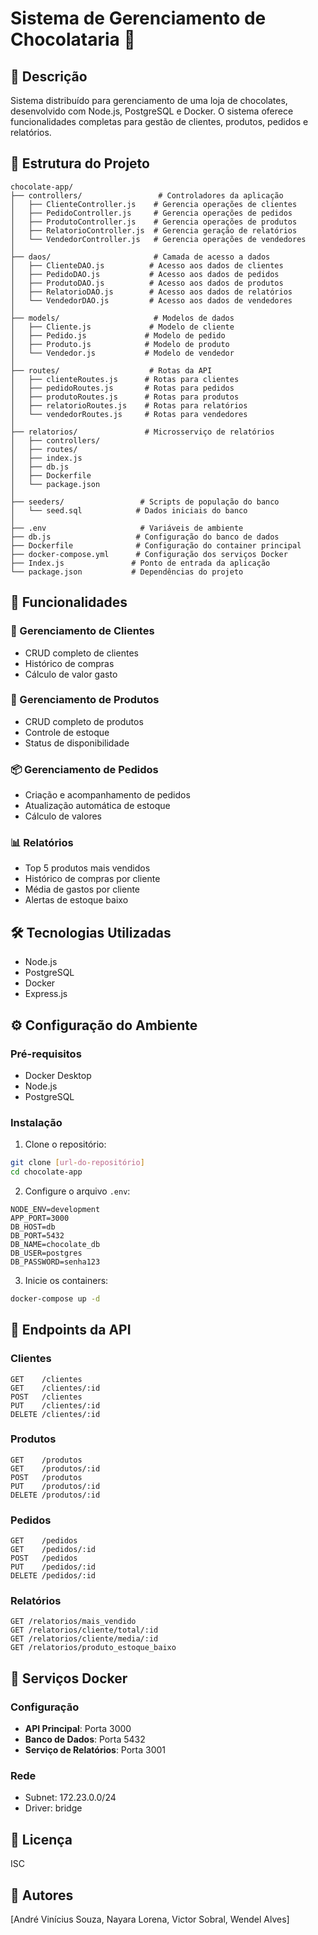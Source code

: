 # Sistema de Gerenciamento de Chocolataria 🍫

## 📝 Descrição
Sistema distribuído para gerenciamento de uma loja de chocolates, desenvolvido com Node.js, PostgreSQL e Docker. O sistema oferece funcionalidades completas para gestão de clientes, produtos, pedidos e relatórios.

## 📁 Estrutura do Projeto
```
chocolate-app/
├── controllers/                 # Controladores da aplicação
│   ├── ClienteController.js    # Gerencia operações de clientes
│   ├── PedidoController.js     # Gerencia operações de pedidos
│   ├── ProdutoController.js    # Gerencia operações de produtos
│   ├── RelatorioController.js  # Gerencia geração de relatórios
│   └── VendedorController.js   # Gerencia operações de vendedores
│
├── daos/                       # Camada de acesso a dados
│   ├── ClienteDAO.js          # Acesso aos dados de clientes
│   ├── PedidoDAO.js           # Acesso aos dados de pedidos
│   ├── ProdutoDAO.js          # Acesso aos dados de produtos
│   ├── RelatorioDAO.js        # Acesso aos dados de relatórios
│   └── VendedorDAO.js         # Acesso aos dados de vendedores
│
├── models/                     # Modelos de dados
│   ├── Cliente.js             # Modelo de cliente
│   ├── Pedido.js             # Modelo de pedido
│   ├── Produto.js            # Modelo de produto
│   └── Vendedor.js           # Modelo de vendedor
│
├── routes/                    # Rotas da API
│   ├── clienteRoutes.js      # Rotas para clientes
│   ├── pedidoRoutes.js       # Rotas para pedidos
│   ├── produtoRoutes.js      # Rotas para produtos
│   ├── relatorioRoutes.js    # Rotas para relatórios
│   └── vendedorRoutes.js     # Rotas para vendedores
│
├── relatorios/               # Microsserviço de relatórios
│   ├── controllers/         
│   ├── routes/             
│   ├── index.js            
│   ├── db.js              
│   ├── Dockerfile          
│   └── package.json        
│
├── seeders/                 # Scripts de população do banco
│   └── seed.sql            # Dados iniciais do banco
│
├── .env                     # Variáveis de ambiente
├── db.js                   # Configuração do banco de dados
├── Dockerfile              # Configuração do container principal
├── docker-compose.yml      # Configuração dos serviços Docker
├── Index.js               # Ponto de entrada da aplicação
└── package.json           # Dependências do projeto
```

## 🚀 Funcionalidades

### 👥 Gerenciamento de Clientes
- CRUD completo de clientes
- Histórico de compras
- Cálculo de valor gasto

### 🍫 Gerenciamento de Produtos
- CRUD completo de produtos
- Controle de estoque
- Status de disponibilidade

### 📦 Gerenciamento de Pedidos
- Criação e acompanhamento de pedidos
- Atualização automática de estoque
- Cálculo de valores

### 📊 Relatórios
- Top 5 produtos mais vendidos
- Histórico de compras por cliente
- Média de gastos por cliente
- Alertas de estoque baixo

## 🛠️ Tecnologias Utilizadas

- Node.js
- PostgreSQL
- Docker
- Express.js

## ⚙️ Configuração do Ambiente

### Pré-requisitos
- Docker Desktop
- Node.js
- PostgreSQL

### Instalação

1. Clone o repositório:
```bash
git clone [url-do-repositório]
cd chocolate-app
```

2. Configure o arquivo `.env`:
```env
NODE_ENV=development
APP_PORT=3000
DB_HOST=db
DB_PORT=5432
DB_NAME=chocolate_db
DB_USER=postgres
DB_PASSWORD=senha123
```

3. Inicie os containers:
```bash
docker-compose up -d
```

## 📡 Endpoints da API

### Clientes
```
GET    /clientes
GET    /clientes/:id
POST   /clientes
PUT    /clientes/:id
DELETE /clientes/:id
```

### Produtos
```
GET    /produtos
GET    /produtos/:id
POST   /produtos
PUT    /produtos/:id
DELETE /produtos/:id
```

### Pedidos
```
GET    /pedidos
GET    /pedidos/:id
POST   /pedidos
PUT    /pedidos/:id
DELETE /pedidos/:id
```

### Relatórios
```
GET /relatorios/mais_vendido
GET /relatorios/cliente/total/:id
GET /relatorios/cliente/media/:id
GET /relatorios/produto_estoque_baixo
```

## 🐳 Serviços Docker

### Configuração
- **API Principal**: Porta 3000
- **Banco de Dados**: Porta 5432
- **Serviço de Relatórios**: Porta 3001

### Rede
- Subnet: 172.23.0.0/24
- Driver: bridge

## 📝 Licença

ISC

## 👥 Autores

[André Vinícius Souza, Nayara Lorena, Victor Sobral, Wendel Alves]

